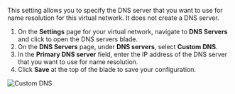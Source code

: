 This setting allows you to specify the DNS server that you want to use for name resolution for this virtual network. It does not create a DNS server.

1. On the **Settings** page for your virtual network, navigate to **DNS Servers** and click to open the DNS servers blade.
2. On the **DNS Servers** page, under **DNS servers**, select **Custom DNS**.
3. In the **Primary DNS server** field, enter the IP address of the DNS server that you want to use for name resolution.
4. Click **Save** at the top of the blade to save your configuration.

![Custom DNS](./media/vpn-gateway-add-dns-rm-portal/customdns.png)